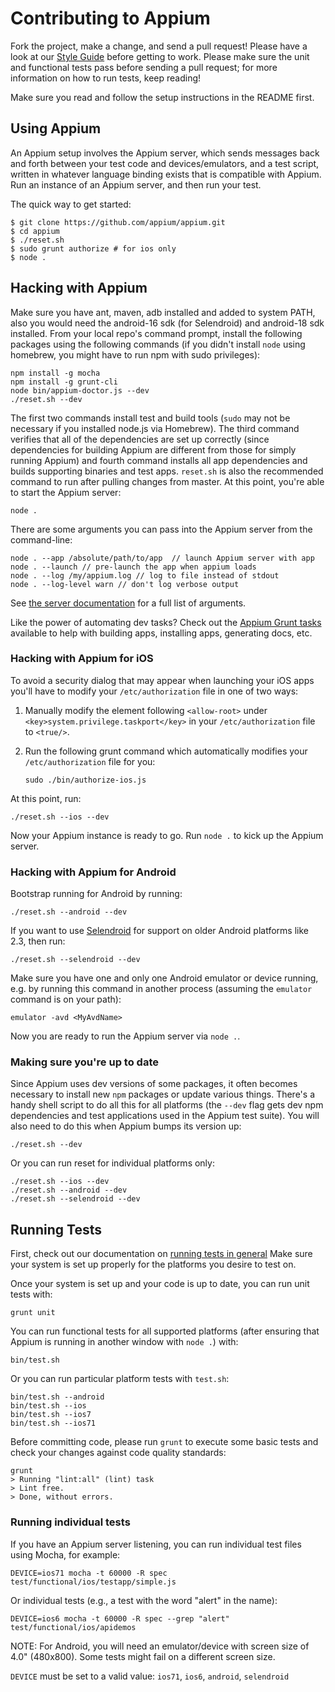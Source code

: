 # Contributing to Appium

Fork the project, make a change, and send a pull request! Please have a look at our
[Style Guide](docs/en/style-guide.md) before getting to work.
Please make sure the unit and functional tests pass before sending a pull request; for more
information on how to run tests, keep reading!

Make sure you read and follow the setup instructions in the README first.

## Using Appium

An Appium setup involves the Appium server, which sends messages back and forth between
your test code and devices/emulators, and a test script, written in whatever language
binding exists that is compatible with Appium. Run an instance of an Appium server,
and then run your test.

The quick way to get started:

    $ git clone https://github.com/appium/appium.git
    $ cd appium
    $ ./reset.sh
    $ sudo grunt authorize # for ios only
    $ node .

## Hacking with Appium

Make sure you have ant, maven, adb installed and added to system PATH, also you
would need the android-16 sdk (for Selendroid) and android-18 sdk installed.
From your local repo's command prompt, install the following packages using the
following commands (if you didn't install `node` using homebrew, you might have
to run npm with sudo privileges):

    npm install -g mocha
    npm install -g grunt-cli
    node bin/appium-doctor.js --dev
    ./reset.sh --dev

The first two commands install test and build tools (`sudo` may not be
necessary if you installed node.js via Homebrew). The third command verifies
that all of the dependencies are set up correctly (since dependencies for
building Appium are different from those for simply running Appium) and fourth
command installs all app dependencies and builds supporting binaries and test
apps. `reset.sh` is also the recommended command to run after pulling changes
from master. At this point, you're able to start the Appium server:

    node .

There are some arguments you can pass into the Appium server from the command-line:

    node . --app /absolute/path/to/app  // launch Appium server with app
    node . --launch // pre-launch the app when appium loads
    node . --log /my/appium.log // log to file instead of stdout
    node . --log-level warn // don't log verbose output

See [the server documentation](docs/en/server-args.md)
for a full list of arguments.

Like the power of automating dev tasks? Check out the [Appium Grunt tasks](docs/en/grunt.md)
available to help with building apps, installing apps, generating docs, etc.

### Hacking with Appium for iOS

To avoid a security dialog that may appear when launching your iOS apps you'll
have to modify your `/etc/authorization` file in one of two ways:

1. Manually modify the element following `<allow-root>` under `<key>system.privilege.taskport</key>`
   in your `/etc/authorization` file to `<true/>`.

2. Run the following grunt command which automatically modifies your
   `/etc/authorization` file for you:

       sudo ./bin/authorize-ios.js

At this point, run:

    ./reset.sh --ios --dev

Now your Appium instance is ready to go. Run `node .` to kick up the Appium server.

### Hacking with Appium for Android

Bootstrap running for Android by running:

    ./reset.sh --android --dev

If you want to use [Selendroid](http://github.com/DominikDary/selendroid) for support on older Android platforms like 2.3, then run:

    ./reset.sh --selendroid --dev

Make sure you have one and only one Android emulator or device running, e.g.
by running this command in another process (assuming the `emulator` command is
on your path):

    emulator -avd <MyAvdName>

Now you are ready to run the Appium server via `node .`.

### Making sure you're up to date

Since Appium uses dev versions of some packages, it often becomes necessary to
install new `npm` packages or update various things. There's a handy shell script
to do all this for all platforms (the `--dev` flag gets dev npm dependencies
and test applications used in the Appium test suite). You will also need to do
this when Appium bumps its version up:

    ./reset.sh --dev

Or you can run reset for individual platforms only:

    ./reset.sh --ios --dev
    ./reset.sh --android --dev
    ./reset.sh --selendroid --dev

## Running Tests

First, check out our documentation on [running tests in general](docs/en/running-tests.md)
Make sure your system is set up properly for the platforms you desire to test
on.

Once your system is set up and your code is up to date, you can run unit tests
with:

    grunt unit

You can run functional tests for all supported platforms (after ensuring that
Appium is running in another window with `node .`) with:

    bin/test.sh

Or you can run particular platform tests with `test.sh`:

    bin/test.sh --android
    bin/test.sh --ios
    bin/test.sh --ios7
    bin/test.sh --ios71

Before committing code, please run `grunt` to execute some basic tests and check
your changes against code quality standards:

    grunt
    > Running "lint:all" (lint) task
    > Lint free.
    > Done, without errors.

### Running individual tests

If you have an Appium server listening, you can run individual test files using
Mocha, for example:

    DEVICE=ios71 mocha -t 60000 -R spec test/functional/ios/testapp/simple.js

Or individual tests (e.g., a test with the word "alert" in the name):

    DEVICE=ios6 mocha -t 60000 -R spec --grep "alert" test/functional/ios/apidemos

NOTE: For Android, you will need an emulator/device with screen size of 4.0"
(480x800). Some tests might fail on a different screen size.

`DEVICE` must be set to a valid value: `ios71`, `ios6`, `android`, `selendroid`
